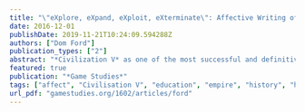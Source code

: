 ```yaml
---
title: "\"eXplore, eXpand, eXploit, eXterminate\": Affective Writing of Postcolonial History and Education in Civilization V"
date: 2016-12-01
publishDate: 2019-11-21T10:24:09.594288Z
authors: ["Dom Ford"]
publication_types: ["2"]
abstract: "*Civilization V* as one of the most successful and definitive works of the 4X videogame genre presents a clear narrative of empire-building that, I will argue, is problematic when set against postcolonial theory. With many studies lauding the series for its educational capacities I argue that with an affective turn to the role of the player, the game’s homogenization of narratives of societal progression reinforces a Western-centric notion of history. This co-opts non-colonial societies into imperialism, while in the process silencing their histories. For this study, I will read the game’s goals and mechanics through postcolonial theorists such as Gayatri Chakravorty Spivak and Michel-Rolph Trouillot, and then turn to affect theory to consider what role the player takes in writing this history. To conclude, I will consider what implications this has on the use of 4X games like *Civilization V* for education and the conception of history in the minds of the players, drawing on other recent scholars who have similarly problematized the series."
featured: true
publication: "*Game Studies*"
tags: ["affect", "Civilisation V", "education", "empire", "history", "homogeny", "imperialism", "postcolonialism", "technological determinism", "videogames"]
url_pdf: "gamestudies.org/1602/articles/ford"
---
```


